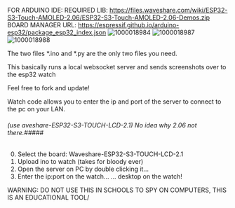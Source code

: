 FOR ARDUINO IDE:
REQUIRED LIB: https://files.waveshare.com/wiki/ESP32-S3-Touch-AMOLED-2.06/ESP32-S3-Touch-AMOLED-2.06-Demos.zip
BOARD MANAGER URL: https://espressif.github.io/arduino-esp32/package_esp32_index.json
![1000018984](https://github.com/user-attachments/assets/508c3cb3-2734-49c5-9d44-9ff132c05fef)
![1000018987](https://github.com/user-attachments/assets/33c37c65-3663-4d48-b712-c0d67f95baad)
![1000018988](https://github.com/user-attachments/assets/83a91135-9a83-43c0-a3ee-3c7e0f44f8c3)

The two files *.ino and *.py are the only two files you need.

This basically runs a local websocket server and sends screenshots over to the esp32 watch

Feel free to fork and update!

Watch code allows you to enter the ip and port of the server to connect to the pc on your LAN.

 ###### (use aveshare-ESP32-S3-TOUCH-LCD-2.1) No idea why 2.06 not there.#####
0. Select the board: Waveshare-ESP32-S3-TOUCH-LCD-2.1
2. Upload ino to watch (takes for bloody ever) 
3. Open the server on PC by double clicking it...
4. Enter the ip:port on the watch...
... desktop on the watch!

WARNING:
DO NOT USE THIS IN SCHOOLS TO SPY ON COMPUTERS, THIS IS AN EDUCATIONAL TOOL/
